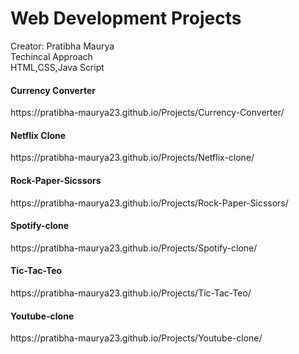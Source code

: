 # Web Development Projects
Creator: Pratibha Maurya<br>
Techincal Approach<br>
HTML,CSS,Java Script
<h4>Currency Converter</h4>
https://pratibha-maurya23.github.io/Projects/Currency-Converter/
<h4>Netflix Clone</h4>
https://pratibha-maurya23.github.io/Projects/Netflix-clone/
<h4>Rock-Paper-Sicssors</h4>
https://pratibha-maurya23.github.io/Projects/Rock-Paper-Sicssors/
<h4>Spotify-clone</h4>
https://pratibha-maurya23.github.io/Projects/Spotify-clone/
<h4>Tic-Tac-Teo</h4>
https://pratibha-maurya23.github.io/Projects/Tic-Tac-Teo/
<h4>Youtube-clone</h4>
https://pratibha-maurya23.github.io/Projects/Youtube-clone/
